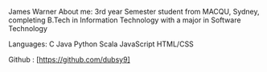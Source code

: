 James Warner
About me:
3rd year Semester student from MACQU, Sydney, completing B.Tech in Information Technology with a major in Software Technology

Languages:
C
Java
Python
Scala
JavaScript
HTML/CSS

Github : [https://github.com/dubsy9]
